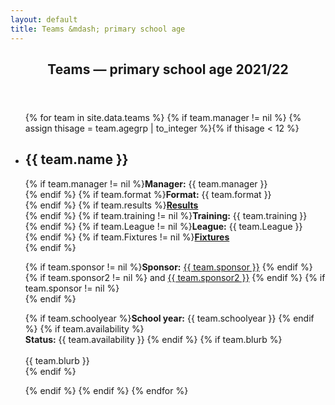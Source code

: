 ```yaml
---
layout: default
title: Teams &mdash; primary school age
---
```


<article id="main">
    <header class="special container">
        <span class="icon fa-futbol-o"></span>
        <h2>Teams &mdash; primary school age 2021/22</h2>
    </header>
    <section class="wrapper style4 container">
        <ul class="posts">
          {% for team in site.data.teams %}
          {% if team.manager != nil %}
	  {% assign thisage = team.agegrp | to_integer %}{% if thisage < 12 %}
            <li class="wrapper style1">
              <h2>{{ team.name }}</h2>
<p>
{% if team.manager != nil %}<strong>Manager:</strong> {{ team.manager }} <br /> {% endif %}
{% if team.format %}<strong>Format:</strong> {{ team.format }} <br /> {% endif %}
{% if team.results %}<a href="{{ team.results }}"><strong>Results</strong></a><br /> {% endif %}
{% if team.training != nil %}<strong>Training:</strong> {{ team.training }} <br /> {% endif %}
{% if team.League != nil %}<strong>League:</strong> {{ team.League }} <br /> {% endif %}
{% if team.Fixtures != nil %}<a href="{{ team.Fixtures }}"><strong>Fixtures</strong></a><br /> {% endif %}


{% if team.sponsor != nil %}<strong>Sponsor:</strong> <a href="{{ team.sponsorURL }}">{{ team.sponsor }}</a> {% endif %}
{% if team.sponsor2 != nil %} and <a href="{{ team.sponsorURL2 }}">{{ team.sponsor2 }}</a> {% endif %}
{% if team.sponsor != nil %}<br /> {% endif %}

{% if team.schoolyear %}<strong>School year:</strong> {{ team.schoolyear }} {% endif %}
{% if team.availability %}<br /><strong>Status:</strong> {{ team.availability }} {% endif %}
{% if team.blurb %}<br /><br /> {{ team.blurb }} <br /> {% endif %}
</p>
            </li>
	  {% endif %}
	  {% endif %}
          {% endfor %}
        </ul>
    </section>
</article>

